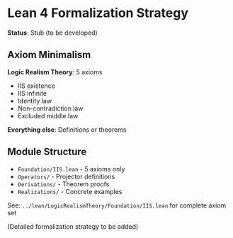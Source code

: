 # Lean 4 Formalization Strategy

**Status**: Stub (to be developed)

## Axiom Minimalism

**Logic Realism Theory**: 5 axioms
- IIS existence
- IIS infinite
- Identity law
- Non-contradiction law
- Excluded middle law

**Everything else**: Definitions or theorems

## Module Structure

- `Foundation/IIS.lean` - 5 axioms only
- `Operators/` - Projector definitions
- `Derivations/` - Theorem proofs
- `Realizations/` - Concrete examples

See: `../lean/LogicRealismTheory/Foundation/IIS.lean` for complete axiom set

(Detailed formalization strategy to be added)
